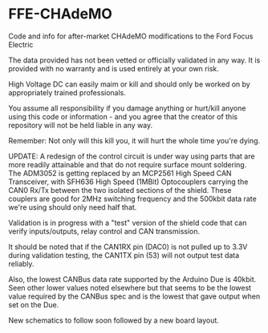 # FFE-CHAdeMO
Code and info for after-market CHAdeMO modifications to the Ford Focus Electric

The data provided has not been vetted or officially validated in any way. It is provided with no warranty and is used entirely at your own risk. 

High Voltage DC can easily maim or kill and should only be worked on by appropriately trained professionals.

You assume all responsibility if you damage anything or hurt/kill anyone using this code or information - and you agree that the creator of this repository will not be held liable in any way.

Remember: Not only will this kill you, it will hurt the whole time you're dying.

UPDATE:
A redesign of the control circuit is under way using parts that are more readily attainable and that do not require surface mount soldering. The ADM3052 is getting replaced by an MCP2561 High Speed CAN Transceiver, with SFH636 High Speed (1MBit) Optocouplers carrying the CAN0 Rx/Tx between the two isolated sections of the shield. These couplers are good for 2MHz switching frequency and the 500kbit data rate we're using should only need half that.

Validation is in progress with a "test" version of the shield code that can verify inputs/outputs, relay control and CAN transmission.

It should be noted that if the CAN1RX pin (DAC0) is not pulled up to 3.3V during validation testing, the CAN1TX pin (53) will not output test data reliably.

Also, the lowest CANBus data rate supported by the Arduino Due is 40kbit. Seen other lower values noted elsewhere but that seems to be the lowest value required by the CANBus spec and is the lowest that gave output when set on the Due.

New schematics to follow soon followed by a new board layout.
